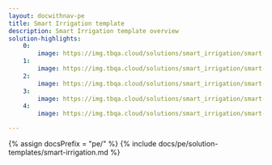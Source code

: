 ```yaml
---
layout: docwithnav-pe
title: Smart Irrigation template
description: Smart Irrigation template overview
solution-highlights:
    0:
        image: https://img.tbqa.cloud/solutions/smart_irrigation/smart-irrigation-1.png
    1:
        image: https://img.tbqa.cloud/solutions/smart_irrigation/smart-irrigation-2.png
    2:
        image: https://img.tbqa.cloud/solutions/smart_irrigation/smart-irrigation-3.png
    3:
        image: https://img.tbqa.cloud/solutions/smart_irrigation/smart-irrigation-4.png
    4:
        image: https://img.tbqa.cloud/solutions/smart_irrigation/smart-irrigation-5.png

---
```


{% assign docsPrefix = "pe/" %}
{% include docs/pe/solution-templates/smart-irrigation.md %}